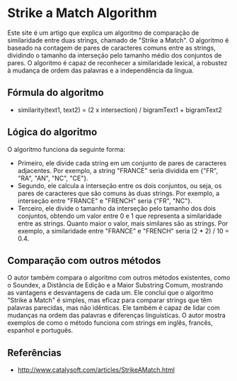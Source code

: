 # Strike a Match Algorithm

Este site é um artigo que explica um algoritmo de comparação de similaridade entre duas strings, chamado de "Strike a Match". O algoritmo é baseado na contagem de pares de caracteres comuns entre as strings, dividindo o tamanho da interseção pelo tamanho médio dos conjuntos de pares. O algoritmo é capaz de reconhecer a similaridade lexical, a robustez à mudança de ordem das palavras e a independência da língua.

## Fórmula do algoritmo

- similarity(text1, text2) = (2 x intersection) / bigramText1 + bigramText2

## Lógica do algoritmo

O algoritmo funciona da seguinte forma:

- Primeiro, ele divide cada string em um conjunto de pares de caracteres adjacentes. Por exemplo, a string "FRANCE" seria dividida em {"FR", "RA", "AN", "NC", "CE"}.
- Segundo, ele calcula a interseção entre os dois conjuntos, ou seja, os pares de caracteres que são comuns às duas strings. Por exemplo, a interseção entre "FRANCE" e "FRENCH" seria {"FR", "NC"}.
- Terceiro, ele divide o tamanho da interseção pelo tamanho dos dois conjuntos, obtendo um valor entre 0 e 1 que representa a similaridade entre as strings. Quanto maior o valor, mais similares são as strings. Por exemplo, a similaridade entre "FRANCE" e "FRENCH" seria (2 * 2) / 10  = 0.4.

## Comparação com outros métodos

O autor também compara o algoritmo com outros métodos existentes, como o Soundex, a Distância de Edição e a Maior Substring Comum, mostrando as vantagens e desvantagens de cada um. Ele conclui que o algoritmo "Strike a Match" é simples, mas eficaz para comparar strings que têm palavras parecidas, mas não idênticas. Ele também é capaz de lidar com mudanças na ordem das palavras e diferenças linguísticas. O autor mostra exemplos de como o método funciona com strings em inglês, francês, espanhol e português.

## Referências
- http://www.catalysoft.com/articles/StrikeAMatch.html
